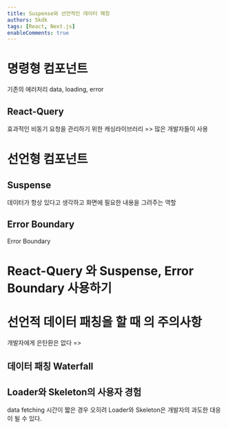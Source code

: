 ```yaml
---
title: Suspense와 선언적인 데이터 패칭
authors: 5kdk
tags: [React, Next.js]
enableComments: true
---
```


# 명령형 컴포넌트

기존의 에러처리 data, loading, error

## React-Query

효과적인 비동기 요청을 관리하기 위한 캐싱라이브러리 => 많은 개발자들이 사용

# 선언형 컴포넌트

## Suspense

데이터가 항상 있다고 생각하고 화면에 필요한 내용을 그려주는 역할

## Error Boundary

Error Boundary

# React-Query 와 Suspense, Error Boundary 사용하기

# 선언적 데이터 패칭을 할 때 의 주의사항

개발자에게 은탄환은 없다 =>

## 데이터 패칭 Waterfall

## Loader와 Skeleton의 사용자 경험

data fetching 시간이 짧은 경우 오히려 Loader와 Skeleton은 개발자의 과도한 대응이 될 수 있다.
